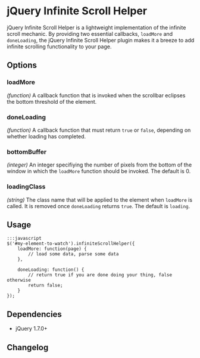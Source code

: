jQuery Infinite Scroll Helper
=============================

jQuery Infinite Scroll Helper is a lightweight implementation of the infinite scroll mechanic.  By providing two essential callbacks, `loadMore` and `doneLoading`, the jQuery Infinite Scroll Helper plugin makes it a breeze to add infinite scrolling functionality to your page.


Options
-------

### loadMore ###
_(function)_ A callback function that is invoked when the scrollbar eclipses the bottom threshold of the element.

### doneLoading ###
_(function)_ A callback function that must return `true` or `false`, depending on whether loading has completed.

### bottomBuffer ###
_(integer)_ An integer specifiying the number of pixels from the bottom of the window in which the `loadMore` function should be invoked.  The default is 0.

### loadingClass ###
_(string)_ The class name that will be applied to the element when `loadMore` is called. It is removed once `doneLoading` returns `true`.  The default is `loading`.


Usage
------

	:::javascript
	$('#my-element-to-watch').infiniteScrollHelper({
		loadMore: function(page) {
			// load some data, parse some data
		},

		doneLoading: function() {
			// return true if you are done doing your thing, false otherwise
			return false;
		}
	});


Dependencies
------------

* jQuery 1.7.0+


Changelog
---------

